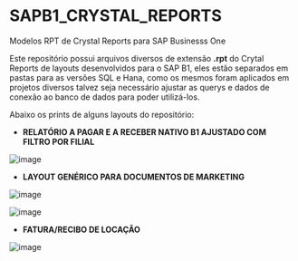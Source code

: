 # SAPB1_CRYSTAL_REPORTS
 Modelos RPT de Crystal Reports para SAP Businesss One

Este repositório possui arquivos diversos de extensão **.rpt** do Crytal Reports de layouts desenvolvidos para o SAP B1, eles estão separados em pastas para as versões SQL e Hana, como os mesmos foram aplicados em projetos diversos talvez seja necessário ajustar as querys e dados de conexão ao banco de dados para poder utilizá-los.

Abaixo os prints de alguns layouts do repositório:

- **RELATÓRIO A PAGAR E A RECEBER NATIVO B1 AJUSTADO COM FILTRO POR FILIAL**

![image](https://github.com/user-attachments/assets/7ba02aa4-c1b3-4e63-987e-c0d09aa46fd0)


- **LAYOUT GENÉRICO PARA DOCUMENTOS DE MARKETING**

![image](https://github.com/user-attachments/assets/14aa9333-e2df-449a-880d-38e9a92c311e)

![image](https://github.com/user-attachments/assets/a8bee57e-3171-4d18-82c5-52f0fb4d4e5b)

- **FATURA/RECIBO DE LOCAÇÃO**

![image](https://github.com/user-attachments/assets/4cfd07ad-a5a2-441b-8e82-3b8b1bcbe283)




